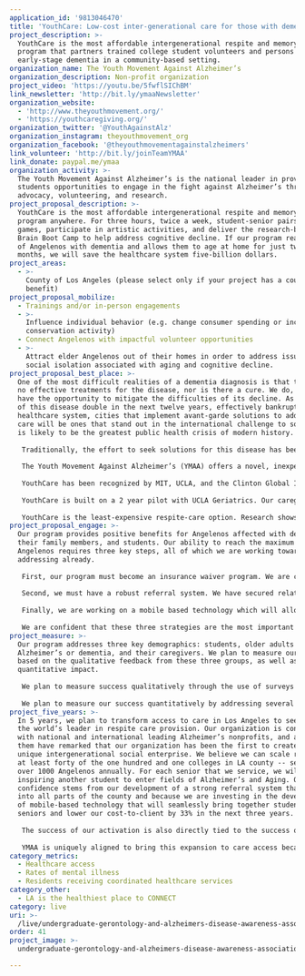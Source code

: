 ```yaml
---
application_id: '9813046470'
title: 'YouthCare: Low-cost inter-generational care for those with dementia'
project_description: >-
  YouthCare is the most affordable intergenerational respite and memory care
  program that partners trained college student volunteers and persons with
  early-stage dementia in a community-based setting.
organization_name: The Youth Movement Against Alzheimer’s
organization_description: Non-profit organization
project_video: 'https://youtu.be/5fwflSIChBM'
link_newsletter: 'http://bit.ly/ymaaNewsletter'
organization_website:
  - 'http://www.theyouthmovement.org/'
  - 'https://youthcaregiving.org/'
organization_twitter: '@YouthAgainstAlz'
organization_instagram: theyouthmovement_org
organization_facebook: '@theyouthmovementagainstalzheimers'
link_volunteer: 'http://bit.ly/joinTeamYMAA'
link_donate: paypal.me/ymaa
organization_activity: >-
  The Youth Movement Against Alzheimer’s is the national leader in providing
  students opportunities to engage in the fight against Alzheimer’s through
  advocacy, volunteering, and research.
project_proposal_description: >-
  YouthCare is the most affordable intergenerational respite and memory care
  program anywhere. For three hours, twice a week, student-senior pairs play
  games, participate in artistic activities, and deliver the research-backed
  Brain Boot Camp to help address cognitive decline. If our program reaches 17%
  of Angelenos with dementia and allows them to age at home for just two more
  months, we will save the healthcare system five-billion dollars.
project_areas:
  - >-
    County of Los Angeles (please select only if your project has a countywide
    benefit)
project_proposal_mobilize:
  - Trainings and/or in-person engagements
  - >-
    Influence individual behavior (e.g. change consumer spending or increase
    conservation activity)
  - Connect Angelenos with impactful volunteer opportunities
  - >-
    Attract elder Angelenos out of their homes in order to address issues of
    social isolation associated with aging and cognitive decline.
project_proposal_best_place: >-
  One of the most difficult realities of a dementia diagnosis is that there are
  no effective treatments for the disease, nor is there a cure. We do, however,
  have the opportunity to mitigate the difficulties of its decline. As the rates
  of this disease double in the next twelve years, effectively bankrupting our
  healthcare system, cities that implement avant-garde solutions to address its
  care will be ones that stand out in the international challenge to solve what
  is likely to be the greatest public health crisis of modern history. 
   
   Traditionally, the effort to seek solutions for this disease has been limited to the elderly generation, but we are rapidly bringing the realities out of the shadows and injecting intergenerational innovation.
   
   The Youth Movement Against Alzheimer’s (YMAA) offers a novel, inexpensive solution to provide respite care services to the Los Angeles Community: YouthCare. YouthCare is an intergenerational respite-care program that partners trained college student volunteers and older adults with early-stage dementia in a community-based setting. For three hours, twice a week, they play games, participate in artistic activities, and deliver the research-backed Brain Boot Camp, developed by the UCLA Longevity Center to help people compensate for age-related cognitive decline. Students and seniors are paired based on similar interests and hobbies, creating a unique mentor-mentee relationship.
   
   YouthCare has been recognized by MIT, UCLA, and the Clinton Global Initiative. Most recently this model won openIDEO’s care for dementia challenge, which received 250 applications from around the world, and Social Venture Partners LA Fast Pitch 2018.
   
   YouthCare is built on a 2 year pilot with UCLA Geriatrics. Our caregiver waitlist was at more than four times capacity, with more applying to volunteer than we could accept, and most importantly, three-quarters of caregivers said this program alone was all the break they needed - a key finding in our efforts to reduce caregiver depression rates. One hundred percent of students reported that they would recommend this program to a friend, and many seniors with Alzheimer’s provided anecdotal evidence that they had found purpose once again in their lives. With just six hours a week, we found a win—win—win for older adults with dementia, their caregivers, and students, who now have a skill development opportunity to work with our growing aging population. 
   
   YouthCare is the least-expensive respite-care option. Research shows that respite is critical to keeping loved ones at home longer. In fact, 2-4 years of YouthCare costs are comparable to just one month of nursing home costs. If YouthCare reaches 17% of Angelenos with dementia and allows them to age at home for just two more months, we will save the healthcare system five-billion dollars. YouthCare has launched our pilot program at USC. With an investment from LA2050, we can bring this model to several other colleges and communities in LA county.
project_proposal_engage: >-
  Our program provides positive benefits for Angelenos affected with dementia,
  their family members, and students. Our ability to reach the maximum number of
  Angelenos requires three key steps, all of which we are working towards
  addressing already.
   
   First, our program must become an insurance waiver program. We are currently applying become a Medicaid waiver program and speaking directly to major care partners in LA - AltaMed, LA Care, Care1st, and Kaiser.
   
   Second, we must have a robust referral system. We have secured relationships with several LA nonprofits and city entities to spread the message into the community and we will continue to grow the depth of these relationships.
   
   Finally, we are working on a mobile based technology which will allow students and caregivers to know about when and where programs are held, serve to hold our training modules, and create an easy payment system. We have started developing the scaffolding of this application, which is being developed at industry standards to meet HIPAA compliance.
   
   We are confident that these three strategies are the most important to succeed because we have personally surveyed over 130 caregivers, from various ethnic backgrounds and income levels, asking pointed questions about what factors in relation to our program are most likely to convince them to use our services.
project_measure: >-
  Our program addresses three key demographics: students, older adults with
  Alzheimer’s or dementia, and their caregivers. We plan to measure our success
  based on the qualitative feedback from these three groups, as well as our
  quantitative impact. 
   
   We plan to measure success qualitatively through the use of surveys that indicate participant satisfaction and feedback. We currently provide students and caregivers entrance, mid, and exit surveys in order to assess the quality of the program and to see if we are effectively engaging students. For caregivers, these surveys include questions such as: Do you feel the programming in our model is effectively engaging your loved one? How can we improve this programming? How significantly does participating in our program lead to a reduction in your stress levels? With these surveys, we can gauge how well our program is meeting the needs of our participants, as well as discover ways to improve and further serve our community.
   
   We plan to measure our success quantitatively by addressing several factors: the number of hours of care provided to seniors as well as respite provided to caregivers, the amount of money we are saving Medicaid/Medi-Cal, and the amount of money we are saving the individual families. We also plan on creating a research committee to assess how many months YouthCare increases aging at home to offset the cost of long-term care costs. Through this, we can prove how our program is improving our community.
project_five_years: >-
  In 5 years, we plan to transform access to care in Los Angeles to seed it as
  the world’s leader in respite care provision. Our organization is connected
  with national and international leading Alzheimer’s nonprofits, and all of
  them have remarked that our organization has been the first to create this
  unique intergenerational social enterprise. We believe we can scale rapidly to
  at least forty of the one hundred and one colleges in LA county -- servicing
  over 1000 Angelenos annually. For each senior that we service, we will also be
  inspiring another student to enter fields of Alzheimer’s and Aging. Our
  confidence stems from our development of a strong referral system that expands
  into all parts of the county and because we are investing in the development
  of mobile-based technology that will seamlessly bring together students and
  seniors and lower our cost-to-client by 33% in the next three years. 
   
   The success of our activation is also directly tied to the success of our organization as a whole. The extra revenue which we drive from our social enterprise can go on to fund our other initiatives. In just the past three years, our almost all volunteer team has designed the first ever study to assess the effect of dementia care on high schoolers (IRB Approved), drafted bipartisan legislation to create a CA Care Corps (AB 2101 - in committee), become the national leaders in high school and college Alzheimer’s advocacy, and created our own research scholarship program. Imagine what we can do with even more developed infrastructure. 
   
   YMAA is uniquely aligned to bring this expansion to care access because no other for-profit care company can ever match our cost, and no other traditional Alzheimer’s nonprofit has our ability to reach the younger demographic. We’ve spent the time developing a grant funded model, we’ve learned lessons from our social enterprise pilot, and now we are ready to change the world of Alzheimer’s care. With your investment, and our team’s passion, together, we can create a future worth remembering.
category_metrics:
  - Healthcare access
  - Rates of mental illness
  - Residents receiving coordinated healthcare services
category_other:
  - LA is the healthiest place to CONNECT
category: live
uri: >-
  /live/undergraduate-gerontology-and-alzheimers-disease-awareness-association-dba-the-youth-movement-against-alzheimers/
order: 41
project_image: >-
  undergraduate-gerontology-and-alzheimers-disease-awareness-association-dba-the-youth-movement-against-alzheimers.jpg

---
```

